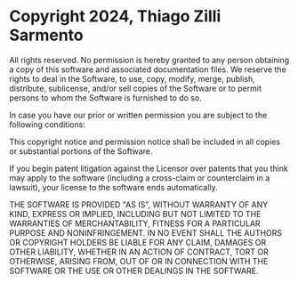 # Copyright 2024, Thiago Zilli Sarmento

All rights reserved. No permission is hereby granted to any person obtaining a copy of this software and associated documentation files. We reserve the rights to deal in the Software, to use, copy, modify, merge, publish, distribute, sublicense, and/or sell copies of the Software or to permit persons to whom the Software is furnished to do so.

In case you have our prior or written permission you are subject to the following conditions:

This copyright notice and permission notice shall be included in all copies or substantial portions of the Software.

If you begin patent litigation against the Licensor over patents that you think may apply to the software (including a cross-claim or counterclaim in a lawsuit), your license to the software ends automatically.

THE SOFTWARE IS PROVIDED "AS IS", WITHOUT WARRANTY OF ANY KIND, EXPRESS OR IMPLIED, INCLUDING BUT NOT LIMITED TO THE WARRANTIES OF MERCHANTABILITY, FITNESS FOR A PARTICULAR PURPOSE AND NONINFRINGEMENT. IN NO EVENT SHALL THE AUTHORS OR COPYRIGHT HOLDERS BE LIABLE FOR ANY CLAIM, DAMAGES OR OTHER LIABILITY, WHETHER IN AN ACTION OF CONTRACT, TORT OR OTHERWISE, ARISING FROM, OUT OF OR IN CONNECTION WITH THE SOFTWARE OR THE USE OR OTHER DEALINGS IN THE SOFTWARE.
